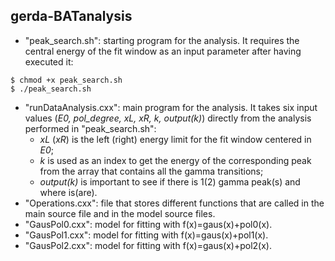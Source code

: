 ## gerda-BATanalysis
* "peak_search.sh": starting program for the analysis. It requires the central energy of the fit window as an input parameter after having executed it:
```
$ chmod +x peak_search.sh 
$ ./peak_search.sh 
```
* "runDataAnalysis.cxx": main program for the analysis. It takes six input values (_E0, pol_degree, xL, xR, k, output(k)_) directly from the analysis performed in "peak_search.sh":
  * _xL_ (_xR_) is the left (right) energy limit for the fit window centered in _E0_;
  * _k_ is used as an index to get the energy of the corresponding peak from the array that contains all the gamma transitions;
  * _output(k)_ is important to see if there is 1(2) gamma peak(s) and where is(are).
* "Operations.cxx": file that stores different functions that are called in the main source file and in the model source files.
* "GausPol0.cxx": model for fitting with f(x)=gaus(x)+pol0(x).
* "GausPol1.cxx": model for fitting with f(x)=gaus(x)+pol1(x).
* "GausPol2.cxx": model for fitting with f(x)=gaus(x)+pol2(x).
